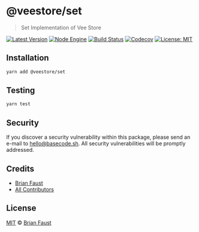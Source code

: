 # @veestore/set

> Set Implementation of Vee Store

[![Latest Version](https://badgen.now.sh/npm/v/@veestore/set)](https://www.npmjs.com/package/@veestore/set)
[![Node Engine](https://badgen.now.sh/npm/node/@veestore/set)](https://www.npmjs.com/package/@veestore/set)
[![Build Status](https://badgen.now.sh/circleci/github/veestore/set)](https://circleci.com/gh/veestore/set)
[![Codecov](https://badgen.now.sh/codecov/c/github/veestore/set)](https://codecov.io/gh/veestore/set)
[![License: MIT](https://badgen.now.sh/badge/license/MIT/green)](https://opensource.org/licenses/MIT)

## Installation

```bash
yarn add @veestore/set
```

## Testing

```bash
yarn test
```

## Security

If you discover a security vulnerability within this package, please send an e-mail to hello@basecode.sh. All security vulnerabilities will be promptly addressed.

## Credits

-   [Brian Faust](https://github.com/faustbrian)
-   [All Contributors](../../../../contributors)

## License

[MIT](LICENSE) © [Brian Faust](https://basecode.sh)
